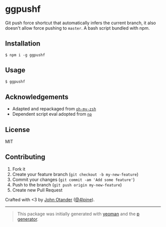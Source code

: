 # ggpushf

Git push force shortcut that automatically infers the current branch, it also doesn't allow force pushing to `master`. A bash script bundled with npm.

## Installation

```
$ npm i -g ggpushf
```

## Usage

```sh
$ ggpushf
```

## Acknowledgements

* Adapted and repackaged from [`oh-my-zsh`](https://github.com/robbyrussell/oh-my-zsh/blob/c82f49e734973debfcab9dd7f1a76bfd42186880/plugins/git/git.plugin.zsh#L13)
* Dependent script eval adopted from [`np`](https://github.com/sindresorhus/np/blob/d6a221c7e41fc77a9d1bc24d7425c8b85058a888/np.sh#L18)

## License

MIT

## Contributing

1. Fork it
2. Create your feature branch (`git checkout -b my-new-feature`)
3. Commit your changes (`git commit -am 'Add some feature'`)
4. Push to the branch (`git push origin my-new-feature`)
5. Create new Pull Request

Crafted with <3 by [John Otander](http://johnotander.com) ([@4lpine](https://twitter.com/4lpine)).

***

> This package was initially generated with [yeoman](http://yeoman.io) and the [p generator](https://github.com/johnotander/generator-p.git). 
